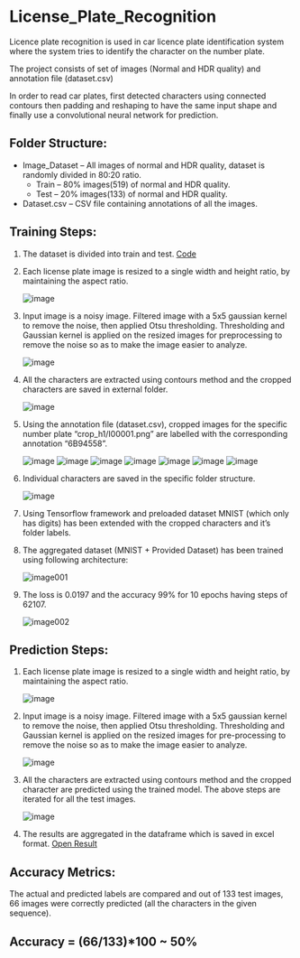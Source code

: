 # License_Plate_Recognition

Licence plate recognition is used in car licence plate identification system where the system tries to identify the character on the number plate.

The project consists of set of images (Normal and HDR quality) and annotation file (dataset.csv)

In order to read car plates, first detected characters using connected contours then padding and reshaping to have the same input shape and finally use a convolutional neural network for prediction.

## Folder Structure:
*	Image_Dataset – All images of normal and HDR quality, dataset is randomly divided in 80:20 ratio.
      * Train – 80% images(519) of normal and HDR quality.
      * Test – 20% images(133) of normal and HDR quality.
*	Dataset.csv – CSV file containing annotations of all the images.

## Training Steps:
1.	The dataset is divided into train and test. [Code](https://github.com/AlankritaSrivastava/License_Plate_Recognition/blob/master/resize.py)
2.	Each license plate image is resized to a single width and height ratio, by maintaining the aspect ratio.

    ![image](https://user-images.githubusercontent.com/73849427/97909844-d873ae00-1d6e-11eb-9b57-2d0f34710247.png)
 
3.	Input image is a noisy image. Filtered image with a 5x5 gaussian kernel to remove the noise, then applied Otsu thresholding. Thresholding and Gaussian kernel is applied on the resized images for preprocessing to remove the noise so as to make the image easier to analyze.
 
    ![image](https://user-images.githubusercontent.com/73849427/97909909-f6411300-1d6e-11eb-9567-6aacf140b060.png)

4.	All the characters are extracted using contours method and the cropped characters are saved in external folder.
  
    ![image](https://user-images.githubusercontent.com/73849427/97909944-05c05c00-1d6f-11eb-87dd-5eba746c54b2.png)

5.	Using the annotation file (dataset.csv), cropped images for the specific number plate “crop_h1/I00001.png” are labelled with the corresponding annotation “6B94558”.
      
    ![image](https://user-images.githubusercontent.com/73849427/97910007-1c66b300-1d6f-11eb-9da3-7e48ac9d7bfd.png) ![image](https://user-images.githubusercontent.com/73849427/97910024-21c3fd80-1d6f-11eb-9b8c-e110b87de139.png) ![image](https://user-images.githubusercontent.com/73849427/97910031-25578480-1d6f-11eb-8b8b-3d4861513359.png) ![image](https://user-images.githubusercontent.com/73849427/97910042-27b9de80-1d6f-11eb-94bb-7613305d570f.png) ![image](https://user-images.githubusercontent.com/73849427/97910050-2b4d6580-1d6f-11eb-88c6-002c36c33825.png) ![image](https://user-images.githubusercontent.com/73849427/97910058-2dafbf80-1d6f-11eb-8961-4ebfedb301c1.png) ![image](https://user-images.githubusercontent.com/73849427/97910072-33a5a080-1d6f-11eb-85cd-a35b76752213.png)           

6.	Individual characters are saved in the specific folder structure.

    ![image](https://user-images.githubusercontent.com/73849427/97910133-4f10ab80-1d6f-11eb-9a5f-5784b856494c.png)


7.	Using Tensorflow framework and preloaded dataset MNIST (which only has digits) has been extended with the cropped characters and it’s folder labels.

   
8.	The aggregated dataset (MNIST + Provided Dataset) has been trained using following architecture:

    ![image001](https://user-images.githubusercontent.com/73849427/97909163-c80f0380-1d6d-11eb-80ab-0d92d67d833d.png)
 

9.	The loss is 0.0197 and the accuracy 99% for 10 epochs having steps of 62107.

    ![image002](https://user-images.githubusercontent.com/73849427/97909689-a4988880-1d6e-11eb-9820-7b55632cbe59.png)




## Prediction Steps:
1.	Each license plate image is resized to a single width and height ratio, by maintaining the aspect ratio.

    ![image](https://user-images.githubusercontent.com/73849427/97910279-8aab7580-1d6f-11eb-957a-4baffd1403e1.png)

2.	Input image is a noisy image. Filtered image with a 5x5 gaussian kernel to remove the noise, then applied Otsu thresholding. Thresholding and Gaussian kernel is applied on the resized images for pre-processing to remove the noise so as to make the image easier to analyze.

    ![image](https://user-images.githubusercontent.com/73849427/97910286-8d0dcf80-1d6f-11eb-811b-d00de4d69c22.png)  

3.	All the characters are extracted using contours method and the cropped character are predicted using the trained model. The above steps are iterated for all the test images.

    ![image](https://user-images.githubusercontent.com/73849427/97910296-8f702980-1d6f-11eb-996a-55efb0355f02.png)

4.	The results are aggregated in the dataframe which is saved in excel format. [Open Result](https://github.com/AlankritaSrivastava/License_Plate_Recognition/blob/master/Results.csv)

## Accuracy Metrics:
The actual and predicted labels are compared and out of 133 test images, 66 images were correctly predicted (all the characters in the given sequence).
## Accuracy = (66/133)*100 ~ 50%
